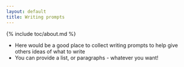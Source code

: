 ```yaml
---
layout: default
title: Writing prompts
---
```


{% include toc/about.md %}

* Here would be a good place to collect writing prompts to help give others ideas of what to write
* You can provide a list, or paragraphs - whatever you want!
